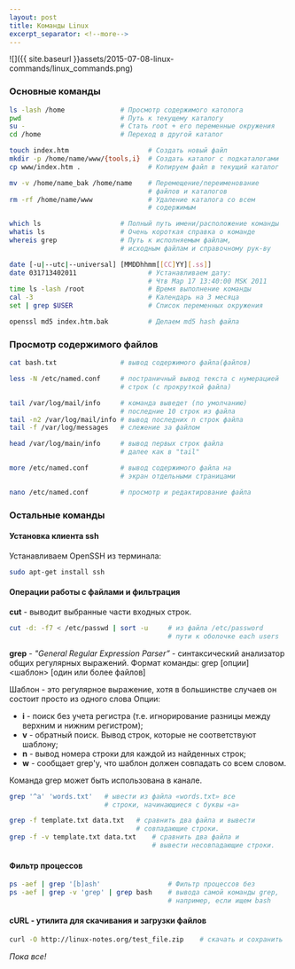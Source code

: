 ```yaml
---
layout: post
title: Команды Linux
excerpt_separator: <!--more-->
---
```


![]({{ site.baseurl }}assets/2015-07-08-linux-commands/linux_commands.png)

### Основные команды

```bash
ls -lash /home              # Просмотр содержимого католога
pwd                         # Путь к текущему каталогу
su -                        # Стать root + его переменные окружения 
cd /home                    # Переход в другой каталог
```

<!--more-->

```bash
touch index.htm                    # Создать новый файл
mkdir -p /home/name/www/{tools,i}  # Создать каталог с подкаталогами
cp www/index.htm .                 # Копируем файл в текущий каталог
```

```bash
mv -v /home/name_bak /home/name    # Перемещение/переименование 
                                   # файлов и каталогов
rm -rf /home/name/www              # Удаление каталога со всем 
                                   # содержимым
```

```bash
which ls                    # Полный путь имени/расположение команды
whatis ls                   # Очень короткая справка о команде
whereis grep                # Путь к исполняемым файлам, 
                            # исходным файлам и справочному рук-ву
```

```bash
date [-u|--utc|--universal] [MMDDhhmm[[CC]YY][.ss]]
date 031713402011                  # Устанавливаем дату: 
                                   # Чтв Мар 17 13:40:00 MSK 2011
time ls -lash /root                # Время выполнение команды
cal -3                             # Календарь на 3 месяца
set | grep $USER                   # Список переменных окружения

openssl md5 index.htm.bak          # Делаем md5 hash файла
```

### Просмотр содержимого файлов

```bash
cat bash.txt                # вывод содержимого файла(файлов)
```

```bash
less -N /etc/named.conf     # постраничный вывод текста с нумерацией
                            # строк (с прокруткой файла)
```
  
```bash
tail /var/log/mail/info     # команда выведет (по умолчанию) 
                            # последние 10 строк из файла
tail -n2 /var/log/mail/info # вывод последних n строк файла
tail -f /var/log/messages   # слежение за файлом
```

```bash
head /var/log/main/info     # вывод первых строк файла
                            # далее как в "tail"
```
  
```bash
more /etc/named.conf        # вывод содержимого файла на 
                            # экран отдельными страницами
```

```bash
nano /etc/named.conf        # просмотр и редактирование файла
```

### Остальные команды

#### Установка клиента ssh

Устанавливаем OpenSSH из терминала:

```bash
sudo apt-get install ssh
```

#### Операции работы с файлами и фильтрация

**cut** - выводит выбранные части входных строк.

```bash
cut -d: -f7 < /etc/passwd | sort -u     # из файла /etc/password
                                        # пути к оболочке each users
```

**grep** - *"General Regular Expression Parser”* - синтаксический 
анализатор общих регулярных выражений.
Формат команды:
grep [опции] <шаблон> [один или более файлов]

Шаблон - это регулярное выражение, хотя в большинстве случаев он состоит просто из одного слова
Опции:

* **i** - поиск без учета регистра (т.е. игнорирование разницы между верхним и нижним регистром);
* **v** - обратный поиск. Вывод строк, которые не соответствуют шаблону;
* **n** - вывод номера строки для каждой из найденных строк;
* **w** - сообщает grep'у, что шаблон должен совпадать со всем словом.

Команда grep может быть использована в канале. 

```bash
grep '^a' 'words.txt'   # ывести из файла «words.txt» все
                        # строки, начинающиеся с буквы «a»
```

```bash
grep -f template.txt data.txt   # сравнить два файла и вывести
                                # совпадающие строки.
grep -f -v template.txt data.txt    # сравнить два файла и 
                                    # вывести несовпадающие строки.
```

#### Фильтр процессов

```bash
ps -aef | grep '[b]ash'                 # Фильтр процессов без
ps -aef | grep -v 'grep' | grep bash    # вывода самой команды grep,
                                        # например, если ищем bash
```

#### cURL - утилита для скачивания и загрузки файлов

```bash
curl -O http://linux-notes.org/test_file.zip    # скачать и сохранить
```

*Пока все!*